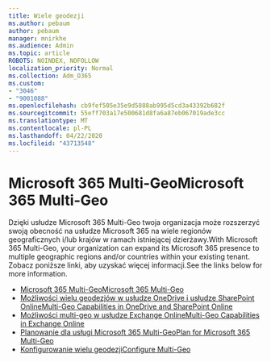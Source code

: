 ```yaml
---
title: Wiele geodezji
ms.author: pebaum
author: pebaum
manager: mnirkhe
ms.audience: Admin
ms.topic: article
ROBOTS: NOINDEX, NOFOLLOW
localization_priority: Normal
ms.collection: Adm_O365
ms.custom:
- "3046"
- "9001088"
ms.openlocfilehash: cb9fef505e35e9d5888ab995d5cd3a43392b682f
ms.sourcegitcommit: 55eff703a17e500681d8fa6a87eb067019ade3cc
ms.translationtype: MT
ms.contentlocale: pl-PL
ms.lasthandoff: 04/22/2020
ms.locfileid: "43713548"
---
```

# <a name="microsoft-365-multi-geo"></a><span data-ttu-id="bfd50-102">Microsoft 365 Multi-Geo</span><span class="sxs-lookup"><span data-stu-id="bfd50-102">Microsoft 365 Multi-Geo</span></span>

<span data-ttu-id="bfd50-103">Dzięki usłudze Microsoft 365 Multi-Geo twoja organizacja może rozszerzyć swoją obecność na usłudze Microsoft 365 na wiele regionów geograficznych i/lub krajów w ramach istniejącej dzierżawy.</span><span class="sxs-lookup"><span data-stu-id="bfd50-103">With Microsoft 365 Multi-Geo, your organization can expand its Microsoft 365 presence to multiple geographic regions and/or countries within your existing tenant.</span></span> <span data-ttu-id="bfd50-104">Zobacz poniższe linki, aby uzyskać więcej informacji.</span><span class="sxs-lookup"><span data-stu-id="bfd50-104">See the links below for more information.</span></span>

- [<span data-ttu-id="bfd50-105">Microsoft 365 Multi-Geo</span><span class="sxs-lookup"><span data-stu-id="bfd50-105">Microsoft 365 Multi-Geo</span></span>](https://docs.microsoft.com/office365/enterprise/office-365-multi-geo)
- [<span data-ttu-id="bfd50-106">Możliwości wielu geodezjów w usłudze OneDrive i usłudze SharePoint Online</span><span class="sxs-lookup"><span data-stu-id="bfd50-106">Multi-Geo Capabilities in OneDrive and SharePoint Online</span></span>](https://docs.microsoft.com/office365/enterprise/multi-geo-capabilities-in-onedrive-and-sharepoint-online-in-office-365)
- [<span data-ttu-id="bfd50-107">Możliwości multi-geo w usłudze Exchange Online</span><span class="sxs-lookup"><span data-stu-id="bfd50-107">Multi-Geo Capabilities in Exchange Online</span></span>](https://docs.microsoft.com/office365/enterprise/multi-geo-capabilities-in-exchange-online)
- [<span data-ttu-id="bfd50-108">Planowanie dla usługi Microsoft 365 Multi-Geo</span><span class="sxs-lookup"><span data-stu-id="bfd50-108">Plan for Microsoft 365 Multi-Geo</span></span>](https://docs.microsoft.com/office365/enterprise/plan-for-multi-geo)
- [<span data-ttu-id="bfd50-109">Konfigurowanie wielu geodezji</span><span class="sxs-lookup"><span data-stu-id="bfd50-109">Configure Multi-Geo</span></span>](https://docs.microsoft.com/office365/enterprise/multi-geo-tenant-configuration)